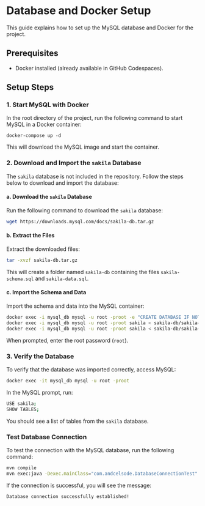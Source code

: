 # Database and Docker Setup

This guide explains how to set up the MySQL database and Docker for the project.

## Prerequisites

- Docker installed (already available in GitHub Codespaces).

## Setup Steps

### 1. Start MySQL with Docker

In the root directory of the project, run the following command to start MySQL in a Docker container:

```
docker-compose up -d
```

This will download the MySQL image and start the container.

### 2. Download and Import the `sakila` Database

The `sakila` database is not included in the repository. Follow the steps below to download and import the database:

#### a. Download the `sakila` Database

Run the following command to download the `sakila` database:

```bash
wget https://downloads.mysql.com/docs/sakila-db.tar.gz
```

#### b. Extract the Files

Extract the downloaded files:

```bash
tar -xvzf sakila-db.tar.gz
```

This will create a folder named `sakila-db` containing the files `sakila-schema.sql` and `sakila-data.sql`.

#### c. Import the Schema and Data

Import the schema and data into the MySQL container:

```bash
docker exec -i mysql_db mysql -u root -proot -e "CREATE DATABASE IF NOT EXISTS sakila;"
docker exec -i mysql_db mysql -u root -proot sakila < sakila-db/sakila-schema.sql
docker exec -i mysql_db mysql -u root -proot sakila < sakila-db/sakila-data.sql
```

When prompted, enter the root password (`root`).

### 3. Verify the Database

To verify that the database was imported correctly, access MySQL:

```bash
docker exec -it mysql_db mysql -u root -proot
```

In the MySQL prompt, run:

```bash
USE sakila;
SHOW TABLES;
```

You should see a list of tables from the `sakila` database.

### Test Database Connection

To test the connection with the MySQL database, run the following command:

```bash
mvn compile
mvn exec:java -Dexec.mainClass="com.andcelsode.DatabaseConnectionTest"
```
If the connection is successful, you will see the message:

```bash
Database connection successfully established!
```